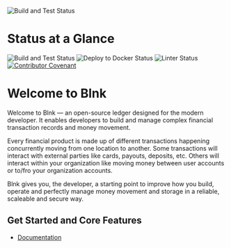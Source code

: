 ![Build and Test Status](https://res.cloudinary.com/dp8bwjdvg/image/upload/v1709658741/logo_bze13p.svg
)

# Status at a Glance
 ![Build and Test Status](https://github.com/jerry-enebeli/Blnk/actions/workflows/go.yml/badge.svg)
![Deploy to Docker Status](https://github.com/jerry-enebeli/Blnk/actions/workflows/docker-publish.yml/badge.svg)
![Linter Status](https://github.com/jerry-enebeli/Blnk/actions/workflows/lint.yml/badge.svg)
 [![Contributor Covenant](https://img.shields.io/badge/Contributor%20Covenant-2.1-4baaaa.svg)](code_of_conduct.md)

# Welcome to Blnk
Welcome to Blnk — an open-source ledger designed for the modern developer. It enables developers to build and manage complex financial transaction records and money movement.

Every financial product is made up of different transactions happening concurrently moving from one location to another. Some transactions will interact with external parties like cards, payouts, deposits, etc. Others will interact within your organization like moving money between user accounts or to/fro your organization accounts.

Blnk gives you, the developer, a starting point to improve how you build, operate and perfectly manage money movement and storage in a reliable, scaleable and secure way.

## Get Started and Core Features
- [Documentation](https://docs.blnkserver.xyz)

